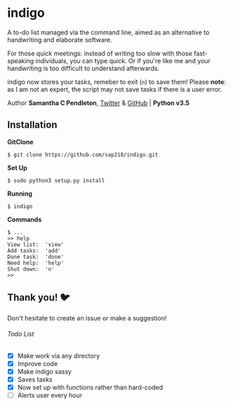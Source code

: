 # indigo

A to-do list managed via the command line, aimed as an alternative to handwriting and elaborate software.

For those quick meetings: instead of writing too slow with those fast-speaking individuals, you can type quick. Or if you're like me and your handwriting is too difficult to understand afterwards.

indigo now stores your tasks, remeber to exit (`n`) to save them! Please **note**: as I am not an expert, the script may not save tasks if there is a user error. 

Author __Samantha C Pendleton__, [Twitter](https://twitter.com/sap218) & [GitHub](https://github.com/sap218) | **Python v3.5** 

## Installation

**GitClone**

`$ git clone https://github.com/sap218/indigo.git`

**Set Up**

`$ sudo python3 setup.py install`

**Running**

`$ indigo`

**Commands**

```
$ ...
>> help
View list:	'view'
Add tasks:	'add'
Done task:	'done'
Need help:	'help'
Shut down:	'n'
>>
```

## Thank you! :bird:

Don't hesitate to create an issue or make a suggestion!

###### Todo List
- [x] Make work via any directory
- [x] Improve code
- [x] Make indigo sassy
- [x] Saves tasks
- [x] Now set up with functions rather than hard-coded
- [ ] Alerts user every hour
